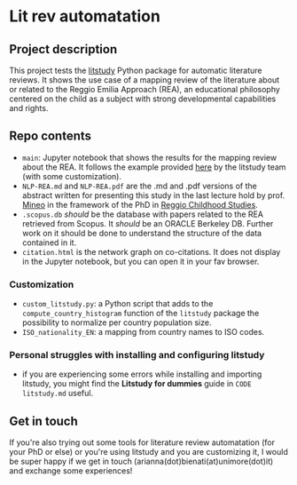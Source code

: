 # Lit rev automatation

## Project description
This project tests the [litstudy](https://nlesc.github.io/litstudy/index.html) Python package for automatic literature reviews. 
It shows the use case of a mapping review of the literature about or related to the Reggio Emilia Approach (REA), an educational philosophy centered on the child as a subject with strong developmental capabilities and rights.

## Repo contents
* `main`: Jupyter notebook that shows the results for the mapping review about the REA. It follows the example provided [here](https://nlesc.github.io/litstudy/example.html) by the litstudy team (with some customization).
* `NLP-REA.md` and `NLP-REA.pdf` are the .md and .pdf versions of the abstract written for presenting this study in the last lecture hold by prof. [Mineo](https://personale.unimore.it/rubrica/dettaglio/rmineo) in the framework of the PhD in [Reggio Childhood Studies](https://www.phdreggiochildhoodstudies.unimore.it/en/homepage-english/).
* `.scopus.db` *should* be the database with papers related to the REA retrieved from Scopus. It *should* be an ORACLE Berkeley DB. Further work on it should be done to understand the structure of the data contained in it. 
* `citation.html` is the network graph on co-citations. It does not display in the Jupyter notebook, but you can open it in your fav browser.

### Customization
* `custom_litstudy.py`: a Python script that adds to the `compute_country_histogram` function of the `litstudy` package the possibility to normalize per country population size. 
* `ISO_nationality_EN`: a mapping from country names to ISO codes.

### Personal struggles with installing and configuring litstudy
* if you are experiencing some errors while installing and importing litstudy, you might find the **Litstudy for dummies** guide in `CODE litstudy.md` useful.

## Get in touch
If you're also trying out some tools for literature review automatation (for your PhD or else) or you're using litstudy and you are customizing it, I would be super happy if we get in touch (arianna(dot)bienati(at)unimore(dot)it) and exchange some experiences!
